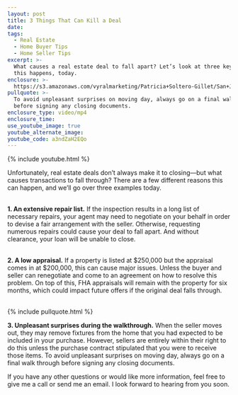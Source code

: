 ```yaml
---
layout: post
title: 3 Things That Can Kill a Deal
date:
tags:
  - Real Estate
  - Home Buyer Tips
  - Home Seller Tips
excerpt: >-
  What causes a real estate deal to fall apart? Let’s look at three key reasons
  this happens, today.
enclosure: >-
  https://s3.amazonaws.com/vyralmarketing/Patricia+Soltero-Gillet/San+Joaquin+Valley-Bay+Area+Real+Estate-+Why+Real+Estate+Deals+Fall+Through.mp4
pullquote: >-
  To avoid unpleasant surprises on moving day, always go on a final walk through
  before signing any closing documents.
enclosure_type: video/mp4
enclosure_time:
use_youtube_image: true
youtube_alternate_image:
youtube_code: a3ndZaH2EQo
---
```


{% include youtube.html %}

Unfortunately, real estate deals don’t always make it to closing—but what causes transactions to fall through? There are a few different reasons this can happen, and we’ll go over three examples today.<br>&nbsp;

**1. An extensive repair list.** If the inspection results in a long list of necessary repairs, your agent may need to negotiate on your behalf in order to devise a fair arrangement with the seller. Otherwise, requesting numerous repairs could cause your deal to fall apart. And without clearance, your loan will be unable to close.<br>&nbsp;

**2. A low appraisal.** If a property is listed at $250,000 but the appraisal comes in at $200,000, this can cause major issues. Unless the buyer and seller can renegotiate and come to an agreement on how to resolve this problem. On top of this, FHA appraisals will remain with the property for six months, which could impact future offers if the original deal falls through.<br>&nbsp;

{% include pullquote.html %}

**3. Unpleasant surprises during the walkthrough.** When the seller moves out, they may remove fixtures from the home that you had expected to be included in your purchase. However, sellers are entirely within their right to do this unless the purchase contract stipulated that you were to receive those items. To avoid unpleasant surprises on moving day, always go on a final walk through before signing any closing documents.

If you have any other questions or would like more information, feel free to give me a call or send me an email. I look forward to hearing from you soon.

&nbsp;